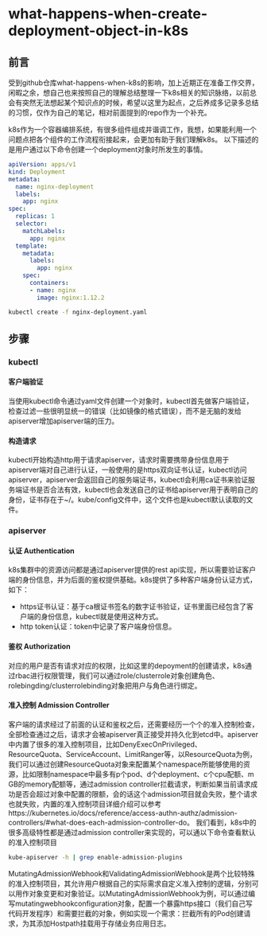# what-happens-when-create-deployment-object-in-k8s
## 前言
受到github仓库what-happens-when-k8s的影响，加上近期正在准备工作交界，闲暇之余，想自己也来按照自己的理解总结整理一下k8s相关的知识脉络，以前总会有突然无法想起某个知识点的时候，希望以这里为起点，之后养成多记录多总结的习惯，仅作为自己的笔记，相对前面提到的repo作为一个补充。

k8s作为一个容器编排系统，有很多组件组成并谐调工作，我想，如果能利用一个问题点把各个组件的工作流程衔接起来，会更加有助于我们理解k8s。
以下描述的是用户通过以下命令创建一个deployment对象时所发生的事情。
```yaml
apiVersion: apps/v1
kind: Deployment
metadata:
  name: nginx-deployment
  labels:
    app: nginx
spec:
  replicas: 1
  selector:
    matchLabels:
      app: nginx
  template:
    metadata:
      labels:
        app: nginx
    spec:
      containers:
      - name: nginx
        image: nginx:1.12.2
```
```bash
kubectl create -f nginx-deployment.yaml
```

## 步骤

### kubectl
#### 客户端验证
当使用kubectl命令通过yaml文件创建一个对象时，kubectl首先做客户端验证，检查过滤一些很明显统一的错误（比如镜像的格式错误），而不是无脑的发给apiserver增加apiserver端的压力。
#### 构造请求
kubectl开始构造http用于请求apiserver，请求时需要携带身份信息用于apiserver端对自己进行认证，一般使用的是https双向证书认证，kubectl访问apiserver，apiserver会返回自己的服务端证书，kubectl会利用ca证书来验证服务端证书是否合法有效，kubectl也会发送自己的证书给apiserver用于表明自己的身份，证书存在于~/。kube/config文件中，这个文件也是kubectl默认读取的文件。

### apiserver
#### 认证 Authentication
k8s集群中的资源访问都是通过apiserver提供的rest api实现，所以需要验证客户端的身份信息，并为后面的鉴权提供基础。k8s提供了多种客户端身份认证方式，如下：
- https证书认证：基于ca根证书签名的数字证书验证，证书里面已经包含了客户端的身份信息，kubectl就是使用这种方式。
- http token认证：token中记录了客户端身份信息。

#### 鉴权 Authorization
对应的用户是否有请求对应的权限，比如这里的depoyment的创建请求，k8s通过rbac进行权限管理，我们可以通过role/clusterrole对象创建角色、rolebingding/clusterrolebinding对象把用户与角色进行绑定。

#### 准入控制 Admission Controller
客户端的请求经过了前面的认证和鉴权之后，还需要经历一个个的准入控制检查，全部检查通过之后，请求才会被apiserver真正接受并持久化到etcd中。apiserver中内置了很多的准入控制项目，比如DenyExecOnPrivileged、ResourceQuota、ServiceAccount、LimitRanger等，以ResourceQuota为例，我们可以通过创建ResourceQuota对象来配置某个namespace所能够使用的资源，比如限制namespace中最多有p个pod、d个deployment、c个cpu配额、m GB的memory配额等，通过admission controller拦截请求，判断如果当前请求成功是否会超过对象中配置的限额，会的话这个admission项目就会失败，整个请求也就失败，内置的准入控制项目详细介绍可以参考https://kubernetes.io/docs/reference/access-authn-authz/admission-controllers/#what-does-each-admission-controller-do。
我们看到，k8s中的很多高级特性都是通过admission controller来实现的，可以通以下命令查看默认的准入控制项目
```bash
kube-apiserver -h | grep enable-admission-plugins
```
MutatingAdmissionWebhook和ValidatingAdmissionWebhook是两个比较特殊的准入控制项目，其允许用户根据自己的实际需求自定义准入控制的逻辑，分别可以用作对象变更和对象验证。以MutatingAdmissionWebhook为例，可以通过编写mutatingwebhookconfiguration对象，配置一个暴露https接口（我们自己写代码开发程序）和需要拦截的对象，例如实现一个需求：拦截所有的Pod创建请求，为其添加Hostpath挂载用于存储业务应用日志。
